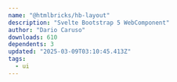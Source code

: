 ```yaml
---
name: "@htmlbricks/hb-layout"
description: "Svelte Bootstrap 5 WebComponent"
author: "Dario Caruso"
downloads: 610
dependents: 3
updated: "2025-03-09T03:10:45.413Z"
tags: 
  - ui
---
```

